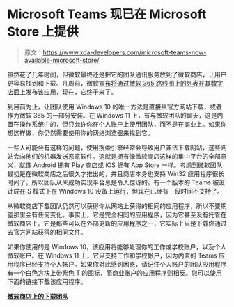 # Microsoft Teams 现已在 Microsoft Store 上提供

> 原文：<https://www.xda-developers.com/microsoft-teams-now-available-microsoft-store/>

虽然花了几年时间，但微软最终还是把它的团队通讯服务放到了微软商店，让用户更容易找到和下载。几周前，微软[宣布将通过微软 365 路线图上的列表在其数字店面](https://www.xda-developers.com/microsoft-teams-soon-available-microsoft-store/)上发布该应用，现在，它终于来了。

到目前为止，让团队使用 Windows 10 的唯一方法是直接从官方网站下载，或者作为微软 365 的一部分安装。在 Windows 11 上，有与微软团队的聊天，这是内置在操作系统中的，但只允许你在个人账户上使用团队，而不是在商业上。如果你想这样做，你仍然需要使用你的网络浏览器来找到它。

一些人可能会有这样的问题，使用搜索引擎经常会导致用户非法下载网站，这些网站会向他们的机器发送恶意软件。这就是拥有像微软商店这样的集中平台的全部意义，就像 Android 拥有 Play 商店或 iOS 拥有 App Store 一样。考虑到微软团队最初是在微软商店之后很久才推出的，并且商店本身也支持 Win32 应用程序很长时间了，所以团队从未成功实现平台总是令人惊讶的。有一个版本的 Teams 被设计成在 S 模式下在 Windows 10 设备上运行，但现在已经有一段时间不支持了。

从微软商店下载团队仍然可以获得你从网站上获得的相同的应用程序，所以不要期望那里会有任何变化。事实上，它是完全相同的应用程序，因为它甚至没有托管在微软商店上。它是那些可以在外部更新的应用程序之一，它实际上只是下载你通过去官方网站获得的相同文件。

如果你使用的是 Windows 10，该应用将能够处理你的工作或学校账户，以及个人微软账户。在 Windows 11 上，它只支持工作和学校帐户，因为内置的 Teams 应用程序已经支持个人帐户。如果你对此感到困惑，请记住个人账户的团队应用程序有一个白色方块上带紫色 T 的图标，而商业账户的应用程序则相反。您可以使用下面的链接下载该应用程序。

[**微软商店上的下载团队**](https://apps.microsoft.com/store/detail/microsoft-teams/XP8BT8DW290MPQ)